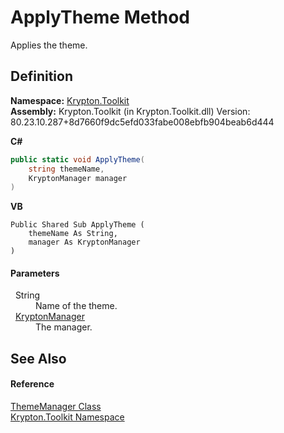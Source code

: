 # ApplyTheme Method


Applies the theme.



## Definition
**Namespace:** <a href="79d2eac2-21f4-54ff-7552-b20c33c30600.md">Krypton.Toolkit</a>  
**Assembly:** Krypton.Toolkit (in Krypton.Toolkit.dll) Version: 80.23.10.287+8d7660f9dc5efd033fabe008ebfb904beab6d444

**C#**
``` C#
public static void ApplyTheme(
	string themeName,
	KryptonManager manager
)
```
**VB**
``` VB
Public Shared Sub ApplyTheme ( 
	themeName As String,
	manager As KryptonManager
)
```



#### Parameters
<dl><dt>  String</dt><dd>Name of the theme.</dd><dt>  <a href="fd000c89-b24b-9dde-c880-bccf31b10060.md">KryptonManager</a></dt><dd>The manager.</dd></dl>

## See Also


#### Reference
<a href="c3557dc0-134b-b1fa-5e72-c57856c5b309.md">ThemeManager Class</a>  
<a href="79d2eac2-21f4-54ff-7552-b20c33c30600.md">Krypton.Toolkit Namespace</a>  

